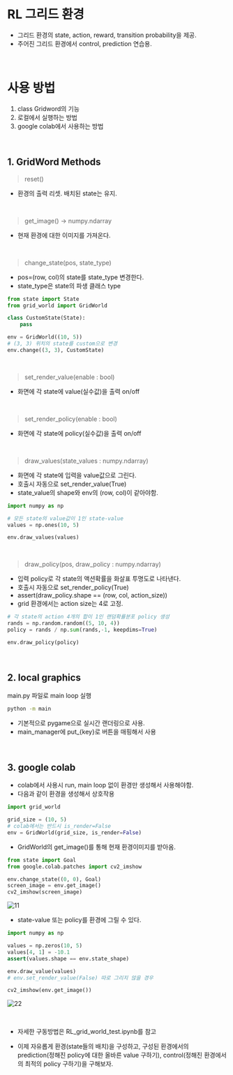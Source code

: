 # RL 그리드 환경
- 그리드 환경의 state, action, reward, transition probability을 제공.
- 주어진 그리드 환경에서 control, prediction 연습용.

<br/>

# 사용 방법
1. class Gridword의 기능
2. 로컬에서 실행하는 방법
3. google colab에서 사용하는 방법

<br/>

## 1. GridWord Methods
> reset()
- 환경의 출력 리셋. 배치된 state는 유지.

<br/>

> get_image() -> numpy.ndarray
- 현재 환경에 대한 이미지를 가져온다.

<br/>

> change_state(pos, state_type)
- pos=(row, col)의 state를 state_type 변경한다.
- state_type은 state의 파생 클래스 type

```python
from state import State
from grid_world import GridWorld

class CustomState(State):
    pass

env = GridWorld((10, 5))
# (3, 3) 위치의 state를 custom으로 변경
env.change((3, 3), CustomState)
```

<br/>

> set_render_value(enable : bool)
- 화면에 각 state에 value(실수값)을 출력 on/off

<br/>

> set_render_policy(enable : bool)
- 화면에 각 state에 policy(실수값)을 출력 on/off

<br/>

> draw_values(state_values : numpy.ndarray)
- 화면에 각 state에 입력을 value값으로 그린다.
- 호출시 자동으로 set_render_value(True)
- state_value의 shape와 env의 (row, col)이 같아야함.

```python
import numpy as np

# 모든 state의 value값이 1인 state-value
values = np.ones(10, 5)

env.draw_values(values)
```


<br/>

> draw_policy(pos, draw_policy : numpy.ndarray)
- 입력 policy로 각 state의 액션확률을 화살표 투명도로 나타낸다.
- 호출시 자동으로 set_render_policy(True)
- assert(draw_policy.shape == (row, col, action_size))
- grid 환경에서는 action size는 4로 고정.

```python
# 각 state의 action 4개의 합이 1인 랜덤확률분포 policy 생성
rands = np.random.random((5, 10, 4))
policy = rands / np.sum(rands,-1, keepdims=True)

env.draw_policy(policy)
```


<br/>


## 2. local graphics
main.py 파일로 main loop 실행
```bash
python -m main
```
- 기본적으로 pygame으로 실시간 랜더링으로 사용.
- main_manager에 put_{key}로 버튼을 매핑해서 사용

<br/>

## 3. google colab
- colab에서 사용시 run, main loop 없이 환경만 생성해서 사용해야함.
- 다음과 같이 환경을 생성해서 상호작용
```python
import grid_world

grid_size = (10, 5)
# colab에서는 반드시 is_render=False
env = GridWorld(grid_size, is_render=False)
```

- GridWorld의 get_image()를 통해 현재 환경이미지를 받아옴.
```python
from state import Goal
from google.colab.patches import cv2_imshow

env.change_state((0, 0), Goal)
screen_image = env.get_image()
cv2_imshow(screen_image)
```

![11](https://user-images.githubusercontent.com/15683086/162460031-0b016b2d-ac34-4040-afc0-914c531aeb11.png)

- state-value 또는 policy를 환경에 그릴 수 있다.

```python
import numpy as np

values = np.zeros(10, 5)
values[4, 1] = -10.1
assert(values.shape == env.state_shape)

env.draw_value(values)
# env.set_render_value(False) 따로 그리지 않을 경우

cv2_imshow(env.get_image())
```

![22](https://user-images.githubusercontent.com/15683086/162486748-5d4ba44c-c994-4f98-9765-bcf7c7b4b3e5.png)

<br/>

- 자세한 구동방법은 RL_grid_world_test.ipynb를 참고

- 이제 자유롭게 환경(state들의 배치)을 구성하고, 구성된 환경에서의 prediction(정해진 policy에 대한 올바른 value 구하기), control(정해진 환경에서의 최적의 policy 구하기)을 구해보자.
